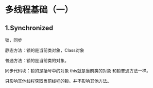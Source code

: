 # 多线程基础（一）

## 1.Synchronized

锁，同步

静态方法：锁的是当前类对象，Class对象

普通方法：锁的是当前类的对象。

同步代码块：锁的是括号中的对象 this就是当前类的对象 和锁普通方法一样。

只影响其他线程获取当前线程的锁。并不影响其他方法。